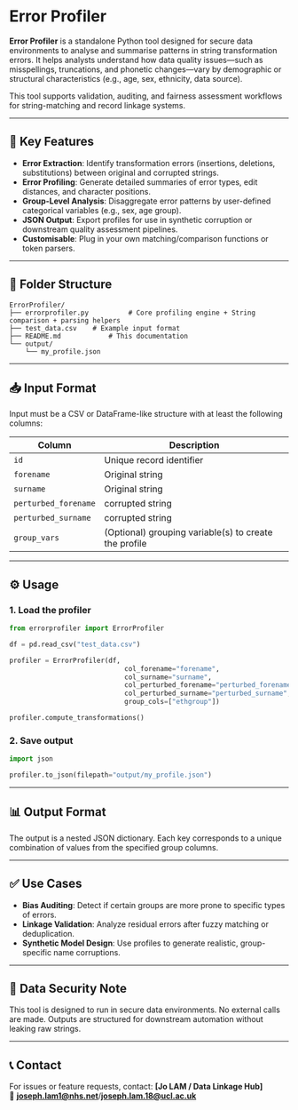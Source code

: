 
# Error Profiler

**Error Profiler** is a standalone Python tool designed for secure data environments to analyse and summarise patterns in string transformation errors. It helps analysts understand how data quality issues—such as misspellings, truncations, and phonetic changes—vary by demographic or structural characteristics (e.g., age, sex, ethnicity, data source).

This tool supports validation, auditing, and fairness assessment workflows for string-matching and record linkage systems.

---

## 📌 Key Features

- **Error Extraction**: Identify transformation errors (insertions, deletions, substitutions) between original and corrupted strings.
- **Error Profiling**: Generate detailed summaries of error types, edit distances, and character positions.
- **Group-Level Analysis**: Disaggregate error patterns by user-defined categorical variables (e.g., sex, age group).
- **JSON Output**: Export profiles for use in synthetic corruption or downstream quality assessment pipelines.
- **Customisable**: Plug in your own matching/comparison functions or token parsers.

---

## 📂 Folder Structure

```
ErrorProfiler/
├── errorprofiler.py          # Core profiling engine + String comparison + parsing helpers
├── test_data.csv    # Example input format
├── README.md            # This documentation
└── output/
    └── my_profile.json
```

---

## 📥 Input Format

Input must be a CSV or DataFrame-like structure with at least the following columns:

| Column                  | Description                           |
|-------------------------|---------------------------------------|
| `id`                    | Unique record identifier              |
| `forename`              | Original string                       |
| `surname`               | Original string                       |
| `perturbed_forename`    | corrupted string                      |
| `perturbed_surname`     | corrupted string                      |
| `group_vars`            | (Optional) grouping variable(s) to create the profile | 

---

## ⚙️ Usage

### 1. Load the profiler

```python
from errorprofiler import ErrorProfiler

df = pd.read_csv("test_data.csv")

profiler = ErrorProfiler(df,
                             col_forename="forename",
                             col_surname="surname",
                             col_perturbed_forename="perturbed_forename",
                             col_perturbed_surname="perturbed_surname",
                             group_cols=["ethgroup"])

profiler.compute_transformations()                             
```

### 2. Save output

```python
import json

profiler.to_json(filepath="output/my_profile.json")

```

---

## 📊 Output Format

The output is a nested JSON dictionary.
Each key corresponds to a unique combination of values from the specified group columns.

---

## ✅ Use Cases

- **Bias Auditing**: Detect if certain groups are more prone to specific types of errors.
- **Linkage Validation**: Analyze residual errors after fuzzy matching or deduplication.
- **Synthetic Model Design**: Use profiles to generate realistic, group-specific name corruptions.

---

## 🔐 Data Security Note

This tool is designed to run in secure data environments. No external calls are made. Outputs are structured for downstream automation without leaking raw strings.

---

## 📞 Contact

For issues or feature requests, contact: **[Jo LAM / Data Linkage Hub]**  
📧 **joseph.lam1@nhs.net**/**joseph.lam.18@ucl.ac.uk**
